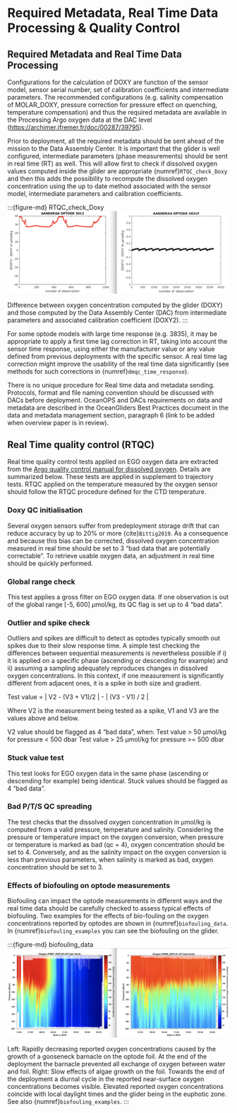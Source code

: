 # Required Metadata, Real Time Data Processing & Quality Control

## Required Metadata and Real Time Data Processing

Configurations for the calculation of DOXY are function of the sensor model, sensor serial number, set of calibration coefficients and intermediate parameters. The recommended configurations (e.g. salinity compensation of MOLAR_DOXY, pressure correction for pressure effect on quenching, temperature compensation) and thus the required metadata are available in the Processing Argo oxygen data at the DAC level (https://archimer.ifremer.fr/doc/00287/39795).

Prior to deployment, all the required metadata should be sent ahead of the mission to the Data Assembly Center. It is important that the glider is well configured, intermediate parameters (phase measurements) should be sent in real time (RT) as well. This will allow first to check if dissolved oxygen values computed inside the glider are appropriate {numref}`RTQC_check_Doxy` and then this adds the possibility to recompute the dissolved oxygen concentration using the up to date method associated with the sensor model, intermediate parameters and calibration coefficients. 

<!--
![Difference between oxygen concentration computed by the glider (DOXY) and those computed by the Data Assembly Center (DAC) from intermediate parameters and associated calibration coefficient (DOXY2).](/images/RTQC_check_Doxy_combined.png)
-->

:::{figure-md} RTQC_check_Doxy
<img src="../images/RTQC_check_Doxy_combined.png" alt="Real time Doxy check" class="bg-primary mb-1" width="600px">

Difference between oxygen concentration computed by the glider (DOXY) and those computed by the Data Assembly Center (DAC) from intermediate parameters and associated calibration coefficient (DOXY2).
:::

For some optode models with large time response (e.g. 3835), it may be appropriate to apply a first time lag correction in RT, taking into account the sensor time response, using either the manufacturer value or any value defined from previous deployments with the specific sensor. A real time lag correction might improve the usability of the real time data significantly (see methods for such corrections in {numref}`dmqc_time_response`).

There is no unique procedure for Real time data and metadata sending. Protocols, format and file naming convention should be discussed with DACs before deployment. OceanOPS and DACs requirements on data and metadata are described in the OceanGliders Best Practices document in the data and metadata management section, paragraph 6  (link to be added when overview paper is in review). 

## Real Time quality control (RTQC)
Real time quality control tests applied on EGO oxygen data are extracted from the [Argo quality control manual for dissolved oxygen](https://archimer.ifremer.fr/doc/00354/46542/82301.pdf). Details are summarized below. These tests are applied in supplement to trajectory tests. 
RTQC applied on the temperature measured by the oxygen sensor should follow the RTQC procedure defined for the CTD temperature. 

### Doxy QC initialisation
Several oxygen sensors suffer from predeployment storage drift that can reduce accuracy by up to 20% or more {cite}`Bittig2019`. As a consequence and because this bias can be corrected, dissolved oxygen concentration measured in real time should be set to 3 “bad data that are potentially correctable”. To retrieve usable oxygen data, an adjustment in real time should be quickly performed. 

### Global range check
This test applies a gross filter on EGO oxygen data. If one observation is out of the global range [-5, 600] $\mu$mol/kg, its QC flag is set up to 4 “bad data”.

### Outlier and spike check
Outliers and spikes are difficult to detect as optodes typically smooth out spikes due to their slow response time. A simple test checking the differences between sequential measurements is nevertheless possible if i) it is applied on a specific phase (ascending or descending for example) and ii) assuming a sampling adequately reproduces changes in dissolved oxygen concentrations. In this context, if one measurement is significantly different from adjacent ones, it is a spike in both size and gradient. 

Test value = | V2 - (V3 + V1)/2 | - | (V3 - V1) / 2 |

Where V2 is the measurement being tested as a spike, V1 and V3 are the values above and below. 

V2  value should be flagged as 4 “bad data”, when:
Test value > 50 µmol/kg for pressure < 500 dbar
Test value > 25 µmol/kg for pressure >= 500 dbar

### Stuck value test
This test looks for EGO oxygen data in the same phase (ascending or descending for example) being identical. Stuck values should be flagged as 4 “bad data”.

### Bad P/T/S QC spreading

The test checks that the dissolved oxygen concentration in µmol/kg is computed from a valid pressure, temperature and salinity. 
Considering the pressure or temperature impact on the oxygen conversion, when pressure or temperature is marked as bad (qc = 4), oxygen concentration should be set to 4. 
Conversely, and as the salinity impact on the oxygen conversion is less than previous parameters, when salinity is marked as bad, oxygen concentration should be set to 3. 

### Effects of biofouling on optode measurements

Biofouling can impact the optode measurements in different ways and the real time data should be carefully checked to assess typical effects of biofouling. 
Two examples for the effects of bio-fouling on the oxygen concentrations reported by optodes are shown in {numref}`biofouling_data`. In {numref}`biofouling_examples` you can see the biofouling on the glider.

:::{figure-md} biofouling_data
<img src="/images/biofouling_data_combined_gerd_krahmann.png" alt="Biofouling effect on oxygen data" class="bg-primary mb-1" width="600px">

Left: Rapidly decreasing reported oxygen concentrations caused by the growth of a gooseneck barnacle on the optode foil. 
At the end of the deployment the barnacle prevented all exchange of oxygen between water and foil. 
Right: Slow effects of algae growth on the foil. 
Towards the end of the deployment a diurnal cycle in the reported near-surface oxygen concentrations becomes visible. 
Elevated reported oxygen concentrations coincide with local daylight times and the glider being in the euphotic zone. See also {numref}`biofouling_examples`.
:::

